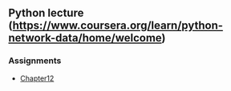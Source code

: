## Python lecture (https://www.coursera.org/learn/python-network-data/home/welcome)

### Assignments
- [Chapter12](ch12/ch12.ipynb)

